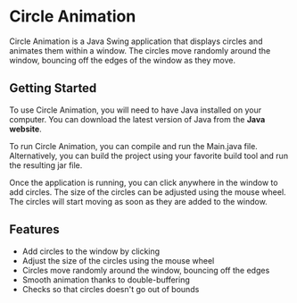 # Circle Animation

Circle Animation is a Java Swing application that displays circles and animates them within a window. The circles move randomly around the window, bouncing off the edges of the window as they move.

## Getting Started

To use Circle Animation, you will need to have Java installed on your computer. You can download the latest version of Java from the **Java website**.

To run Circle Animation, you can compile and run the Main.java file. Alternatively, you can build the project using your favorite build tool and run the resulting jar file.

Once the application is running, you can click anywhere in the window to add circles. The size of the circles can be adjusted using the mouse wheel. The circles will start moving as soon as they are added to the window.

## Features

-   Add circles to the window by clicking
-   Adjust the size of the circles using the mouse wheel
-   Circles move randomly around the window, bouncing off the edges
-   Smooth animation thanks to double-buffering
-   Checks so that circles doesn't go out of bounds
